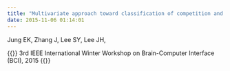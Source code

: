 ```yaml
---
title: "Multivariate approach toward classification of competition and collaboration: An fMRI study,"
date: 2015-11-06 01:14:01
---
```


Jung EK, Zhang J, Lee SY, Lee JH, 

{{<format bright-green>}}
3rd IEEE International Winter Workshop on Brain-Computer Interface (BCI), 2015
{{</format>}}